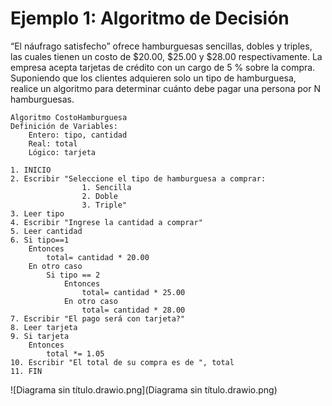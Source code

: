# Ejemplo 1: Algoritmo de Decisión

“El náufrago satisfecho” ofrece hamburguesas sencillas, dobles y triples, las cuales tienen un costo de $20.00, $25.00
y $28.00 respectivamente. La empresa acepta tarjetas de crédito con un cargo de 5 % sobre la compra. Suponiendo que los
clientes adquieren solo un tipo de hamburguesa, realice un algoritmo para determinar cuánto debe pagar una persona por N
hamburguesas.

```
Algoritmo CostoHamburguesa
Definición de Variables:
    Entero: tipo, cantidad
    Real: total
    Lógico: tarjeta

1. INICIO
2. Escribir "Seleccione el tipo de hamburguesa a comprar:
                1. Sencilla
                2. Doble
                3. Triple"
3. Leer tipo
4. Escribir "Ingrese la cantidad a comprar"
5. Leer cantidad
6. Si tipo==1
    Entonces
        total= cantidad * 20.00
    En otro caso
        Si tipo == 2
            Entonces
                total= cantidad * 25.00
            En otro caso
                total= cantidad * 28.00
7. Escribir "El pago será con tarjeta?"
8. Leer tarjeta
9. Si tarjeta
    Entonces
        total *= 1.05
10. Escribir "El total de su compra es de ", total
11. FIN
```

![Diagrama sin título.drawio.png](Diagrama sin título.drawio.png)